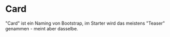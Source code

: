 # Card

"Card" ist ein Naming von Bootstrap, im Starter wird das meistens "Teaser" genammen - meint aber dasselbe.
